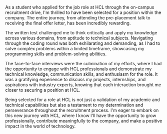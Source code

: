 As a student who applied for the job role at HCL through the on-campus recruitment drive, I'm thrilled to have been selected for a position within the company.
The entire journey, from attending the pre-placement talk to receiving the final offer letter, has been incredibly rewarding.

The written test challenged me to think critically and apply my knowledge across various domains, from aptitude to technical subjects.
Navigating through the coding round was both exhilarating and demanding, as I had to solve complex problems within a limited timeframe, showcasing my programming skills and problem-solving abilities.

The face-to-face interviews were the culmination of my efforts, where I had the opportunity to engage with HCL professionals and demonstrate my technical knowledge, communication skills, and enthusiasm for the role. 
It was a gratifying experience to discuss my projects, internships, and aspirations with industry experts, knowing that each interaction brought me closer to securing a position at HCL.

Being selected for a role at HCL is not just a validation of my academic and technical capabilities but also a testament to my determination and perseverance throughout the recruitment process. 
I'm eager to embark on this new journey with HCL, where I know I'll have the opportunity to grow professionally, contribute meaningfully to the company, and make a positive impact in the world of technology.

